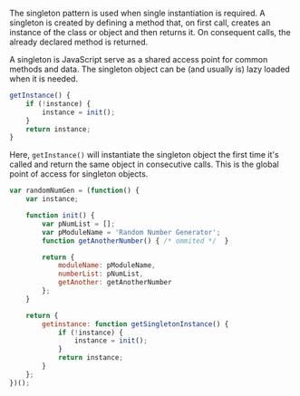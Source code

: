 The singleton pattern is used when single instantiation is required. A singleton is created by defining a method that, on first call, creates an instance of the class or object and then returns it. On consequent calls, the already declared method is returned. 

A singleton is JavaScript serve as a shared access point for common methods and data. The singleton object can be (and usually is) lazy loaded when it is needed.

```javascript
getInstance() {
    if (!instance) {
        instance = init();
    }
    return instance;
}
```

Here, `getInstance()` will instantiate the singleton object the first time it's called and return the same object in consecutive calls. This is the global point of access for singleton objects. 

```javascript
var randomNumGen = (function() {
    var instance;

    function init() {
        var pNumList = [];
        var pModuleName = 'Random Number Generator';
        function getAnotherNumber() { /* ommited */  }

        return {
            moduleName: pModuleName,
            numberList: pNumList,
            getAnother: getAnotherNumber
        };
    }

    return {
        getinstance: function getSingletonInstance() {
            if (!instance) {
                instance = init();
            }
            return instance;
        }
    };
})();
```